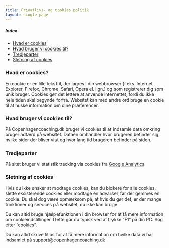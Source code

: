 ```yaml
---
title: Privatlivs- og cookies politik
layout: single-page
---
```


##### Index
- [Hvad er cookies](#hvad-er-cookies)
- [Hvad bruger vi cookies til?](#hvad-bruger-vi-cookies-til)
- [Tredjeparter](#tredjeparter)
- [Sletning af cookies](#sletning-af-cookies)

### Hvad er cookies?
En cookie er en lille tekstfil, der lagres i din webbrowser (f.eks. Internet Explorer, Firefox, Chrome, Safari, Opera el. lign.) og som registrerer dig som unik bruger. Cookies gør det lettere at anvende internettet, fordi du ikke hele tiden skal begynde forfra. Websitet kan med andre ord bruge en cookie til at huske information om dine præferencer.

### Hvad bruger vi cookies til?
På Copenhagencoaching.dk bruger vi cookies til at indsamle data omkring bruger adfærd på websitet. Dataen omhandler hvor brugeren befinder sig, hvilke sider der bliver vist og hvor lang tid brugeren befinder på siden.

### Tredjeparter
På sitet bruger vi statistik tracking via cookies fra [Google Analytics](https://analytics.google.com).

### Sletning af cookies
Hvis du ikke ønsker at modtage cookies, kan du blokere for alle cookies, slette eksisterende cookies eller modtage en advarsel, før der gemmes en cookie. Du skal dog være opmærksom på, at hvis du gør det, er der mange funktioner og services på websitet, du ikke kan bruge.

Du kan altid bruge hjælpefunktionen i din browser for at få mere information om cookieindstillinger. Dette gør du typisk ved at trykke ”F1” på din PC. Søg efter “cookies”.

Du kan altid skrive til os for at få mere information om hvilke data vi har indsamlet på support@copenhagencoaching.dk